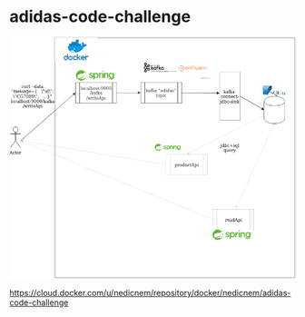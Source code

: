 # adidas-code-challenge

![alt text](https://github.com/NedicNemanja/adidas-code-challenge/blob/master/adidas-code-challenge.png "layout")

https://cloud.docker.com/u/nedicnem/repository/docker/nedicnem/adidas-code-challenge
